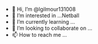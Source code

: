 - 👋 Hi, I’m @lgilmour131008
- 👀 I’m interested in ...Netball 
- 🌱 I’m currently learning ...
- 💞️ I’m looking to collaborate on ...
- 📫 How to reach me ...

<!---
lgilmour131008/lgilmour131008 is a ✨ special ✨ repository because its `README.md` (this file) appears on your GitHub profile.
You can click the Preview link to take a look at your changes.
--->
